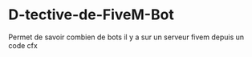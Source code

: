 # D-tective-de-FiveM-Bot
Permet de savoir combien de bots il y a sur un serveur fivem depuis un code cfx 

